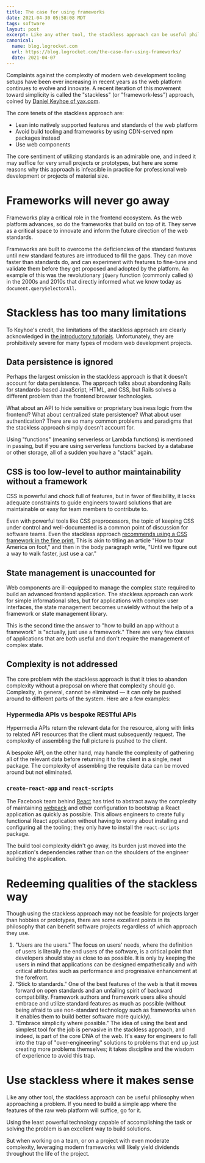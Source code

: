 ```yaml
---
title: The case for using frameworks
date: 2021-04-30 05:58:08 MDT
tags: software
layout: post
excerpt: Like any other tool, the stackless approach can be useful philosophy when approaching a problem. But when working on a team, or on a project with even moderate complexity, leveraging modern frameworks will likely yield dividends throughout the life of the project.
canonical:
  name: blog.logrocket.com
  url: https://blog.logrocket.com/the-case-for-using-frameworks/
  date: 2021-04-07
---
```


Complaints against the complexity of modern web development tooling setups have been ever increasing in recent years as the web platform continues to evolve and innovate. A recent iteration of this movement toward simplicity is called the "stackless" (or "framework-less") approach, coined by [Daniel Keyhoe of yax.com](https://tutorials.yax.com/).

The core tenets of the stackless approach are:

- Lean into natively supported features and standards of the web platform
- Avoid build tooling and frameworks by using CDN-served npm packages instead
- Use web components

The core sentiment of utilizing standards is an admirable one, and indeed it may suffice for very small projects or prototypes, but here are some reasons why this approach is infeasible in practice for professional web development or projects of material size.

# Frameworks will never go away

Frameworks play a critical role in the frontend ecosystem. As the web platform advances, so do the frameworks that build on top of it. They serve as a critical space to innovate and inform the future direction of the web standards.

Frameworks are built to overcome the deficiencies of the standard features until new standard features are introduced to fill the gaps. They can move faster than standards do, and can experiment with features to fine-tune and validate them before they get proposed and adopted by the platform. An example of this was the revolutionary `jQuery` function (commonly called `$`) in the 2000s and 2010s that directly informed what we know today as `document.querySelectorAll`.

# Stackless has too many limitations

To Keyhoe's credit, the limitations of the stackless approach are clearly acknowledged in [the introductory tutorials](https://tutorials.yax.com/articles/the-yax-way/index.html). Unfortunately, they are prohibitively severe for many types of modern web development projects.

## Data persistence is ignored

Perhaps the largest omission in the stackless approach is that it doesn't account for data persistence. The approach talks about abandoning Rails for standards-based JavaScript, HTML, and CSS, but Rails solves a different problem than the frontend browser technologies.

What about an API to hide sensitive or proprietary business logic from the frontend? What about centralized state persistence? What about user authentication? There are so many common problems and paradigms that the stackless approach simply doesn't account for.

Using "functions" (meaning serverless or Lambda functions) is mentioned in passing, but if you are using serverless functions backed by a database or other storage, all of a sudden you have a "stack" again.

## CSS is too low-level to author maintainability without a framework

CSS is powerful and chock full of features, but in favor of flexibility, it lacks adequate constraints to guide engineers toward solutions that are maintainable or easy for team members to contribute to.

Even with powerful tools like CSS preprocessors, the topic of keeping CSS under control and well-documented is a common point of discussion for software teams. Even the stackless approach [recommends using a CSS framework in the fine print.](https://tutorials.yax.com/articles/the-yax-way/2.html) This is akin to titling an article "How to tour America on foot," and then in the body paragraph write, "Until we figure out a way to walk faster, just use a car."

## State management is unaccounted for

Web components are ill-equipped to manage the complex state required to build an advanced frontend application. The stackless approach can work for simple informational sites, but for applications with complex user interfaces, the state management becomes unwieldy without the help of a framework or state management library.

This is the second time the answer to "how to build an app without a framework" is "actually, just use a framework." There are very few classes of applications that are both useful and don't require the management of complex state.

## Complexity is not addressed

The core problem with the stackless approach is that it tries to abandon complexity without a proposal on where that complexity should go. Complexity, in general, cannot be eliminated — it can only be pushed around to different parts of the system. Here are a few examples:

### Hypermedia APIs vs bespoke RESTful APIs

Hypermedia APIs return the relevant data for the resource, along with links to related API resources that the client must subsequently request. The complexity of assembling the full picture is pushed to the client.

A bespoke API, on the other hand, may handle the complexity of gathering all of the relevant data before returning it to the client in a single, neat package. The complexity of assembling the requisite data can be moved around but not eliminated.

### `create-react-app` and `react-scripts`

The Facebook team behind [React](https://reactjs.org/) has tried to abstract away the complexity of maintaining [webpack](https://webpack.js.org/) and other configuration to bootstrap a React application as quickly as possible. This allows engineers to create fully functional React application without having to worry about installing and configuring all the tooling; they only have to install the `react-scripts`  package.

The build tool complexity didn't go away, its burden just moved into the application's dependencies rather than on the shoulders of the engineer building the application.

# Redeeming qualities of the stackless way

Though using the stackless approach may not be feasible for projects larger than hobbies or prototypes, there are some excellent points in its philosophy that can benefit software projects regardless of which approach they use.

1. "Users are the users." The focus on users' needs, where the definition of users is literally the end users of the software, is a critical point that developers should stay as close to as possible. It is only by keeping the users in mind that applications can be designed empathetically and with critical attributes such as performance and progressive enhancement at the forefront.
2. "Stick to standards." One of the best features of the web is that it moves forward on open standards and an unfailing spirit of backward compatibility. Framework authors and framework users alike should embrace and utilize standard features as much as possible (without being afraid to use non-standard technology such as frameworks when it enables them to build better software more quickly).
3. "Embrace simplicity where possible." The idea of using the best and simplest tool for the job is pervasive in the stackless approach, and indeed, is part of the core DNA of the web. It's easy for engineers to fall into the trap of "over-engineering" solutions to problems that end up just creating more problems themselves; it takes discipline and the wisdom of experience to avoid this trap.

# Use stackless where it makes sense

Like any other tool, the stackless approach can be useful philosophy when approaching a problem. If you need to build a simple app where the features of the raw web platform will suffice, go for it.

Using the least powerful technology capable of accomplishing the task or solving the problem is an excellent way to build solutions.

But when working on a team, or on a project with even moderate complexity, leveraging modern frameworks will likely yield dividends throughout the life of the project.
